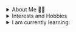 <details> 
    <summary> About Me 👋🏻 </summary>
    I am a third year undergrad student fro India, majoring in Mathematics. I identify myself as an enthusiastic learner willing to take on new challenges to increse my knowledge and skill level. Apart from Mathematics, I have keen interest in Astronomy, Astrophysics and Computer Science. 
</details>    
    
    
    
</details>
<details> 
    <summary> Interests and Hobbies </summary>
    Apart from academics, I am very passioante about sports. I canot define myself ithout including sports because it has made such an impact on the person that I am.<br>
    My hobbies include: <br>
        1. Reading <br>
        2. Football <br>
        3.Cycling  <br>
        4. Singing <br>
</details>
<details>
    <summary> I am currently learning: </summary>
        1. Mathematical Analysis 
        2. Python <br>
        3. Git and Github <br>
        4. Machine learning <br>
<details>        
